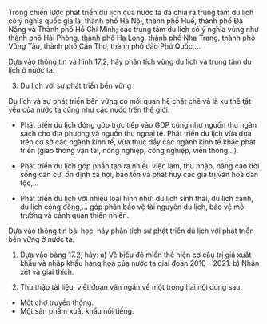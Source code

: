 Trong chiến lược phát triển du lịch của nước ta đã chia ra trung tâm du lịch có ý nghĩa quốc gia là: thành phố Hà Nội, thành phố Huế, thành phố Đà Nẵng và Thành phố Hồ Chí Minh; các trung tâm du lịch có ý nghĩa vùng như thành phố Hải Phòng, thành phố Hạ Long, thành phố Nha Trang, thành phố Vũng Tàu, thành phố Cần Thơ, thành phố đảo Phú Quốc,...

Dựa vào thông tin và hình 17.2, hãy phân tích vùng du lịch và trung tâm du lịch ở nước ta.

3. Du lịch với sự phát triển bền vững

Du lịch và sự phát triển bền vững có mối quan hệ chặt chẽ và là xu thế tất yếu của nước ta cũng như các nước trên thế giới.

- Phát triển du lịch đóng góp trực tiếp vào GDP cũng như nguồn thu ngân sách cho địa phương và nguồn thu ngoại tệ. Phát triển du lịch vừa dựa trên cơ sở các ngành kinh tế, vừa thúc đẩy các ngành kinh tế khác phát triển (giao thông vận tải, nông nghiệp, công nghiệp, viễn thông...).

- Phát triển du lịch góp phần tạo ra nhiều việc làm, thu nhập, nâng cao đời sống dân cư, ổn định xã hội, bảo tồn và phát huy các giá trị văn hoá dân tộc,...

- Phát triển du lịch với nhiều loại hình như: du lịch sinh thái, du lịch xanh, du lịch cộng đồng,... góp phần bảo vệ tài nguyên du lịch, bảo vệ môi trường và cảnh quan thiên nhiên.

Dựa vào thông tin bài học, hãy phân tích sự phát triển du lịch với phát triển bền vững ở nước ta.

1. Dựa vào bảng 17.2, hãy:
a) Vẽ biểu đồ miền thể hiện cơ cấu trị giá xuất khẩu và nhập khẩu hàng hoá của nước ta giai đoạn 2010 - 2021.
b) Nhận xét và giải thích.

2. Thu thập tài liệu, viết đoạn văn ngắn về một trong hai nội dung sau:
- Một chợ truyền thống.
- Một sản phẩm xuất khẩu nổi tiếng.